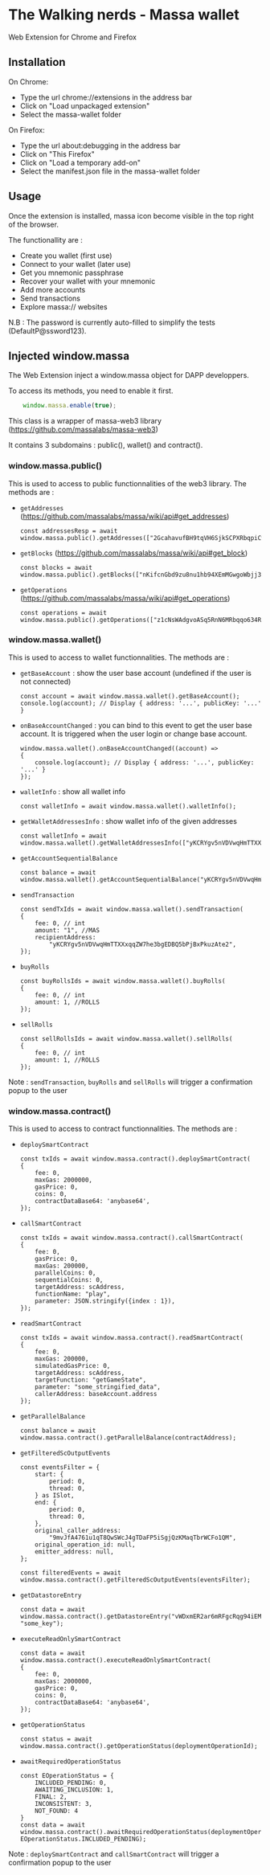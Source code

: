 # The Walking nerds - Massa wallet

Web Extension for Chrome and Firefox

## Installation 

On Chrome:
- Type the url chrome://extensions in the address bar
- Click on "Load unpackaged extension"
- Select the massa-wallet folder

On Firefox:
- Type the url about:debugging in the address bar
- Click on "This Firefox"
- Click on "Load a temporary add-on"
- Select the manifest.json file in the massa-wallet folder

## Usage

Once the extension is installed, massa icon become visible in the top right of the browser.

The functionallity are :
- Create you wallet (first use)
- Connect to your wallet (later use)
- Get you mnemonic passphrase
- Recover your wallet with your mnemonic
- Add more accounts
- Send transactions
- Explore massa:// websites

N.B : The password is currently auto-filled to simplify the tests (DefaultP@ssword123).


## Injected window.massa

The Web Extension inject a window.massa object for DAPP developpers.

To access its methods, you need to enable it first.
```javascript
    window.massa.enable(true);
```

This class is a wrapper of massa-web3 library (https://github.com/massalabs/massa-web3)

It contains 3 subdomains : public(), wallet() and contract().

### window.massa.public()

This is used to access to public functionnalities of the web3 library. The methods are :

-   `getAddresses` (https://github.com/massalabs/massa/wiki/api#get_addresses)
    ```
    const addressesResp = await window.massa.public().getAddresses(["2GcahavufBH9tqVH6SjkSCPXRbqpiCwwSfwFAf3veKiJmiHubK"]);
    ```

-   `getBlocks` (https://github.com/massalabs/massa/wiki/api#get_block)
    ```
    const blocks = await window.massa.public().getBlocks(["nKifcnGbd9zu8nu1hb94XEmMGwgoWbjj3DutzrobeHDdUtEuM"]);
    ```

-   `getOperations` (https://github.com/massalabs/massa/wiki/api#get_operations)
    ```
    const operations = await window.massa.public().getOperations(["z1cNsWAdgvoASq5RnN6MRbqqo634RRJbgwV9n3jNx3rQrQKTt"]);
    ```

### window.massa.wallet()

This is used to access to wallet functionnalities. The methods are :

-   `getBaseAccount` : show the user base account (undefined if the user is not connected)
    ```
    const account = await window.massa.wallet().getBaseAccount();
    console.log(account); // Display { address: '...', publicKey: '...' }
    ```

-   `onBaseAccountChanged` : you can bind to this event to get the user base account. It is triggered when the user login or change base account.
    ```
    window.massa.wallet().onBaseAccountChanged((account) =>
    {
        console.log(account); // Display { address: '...', publicKey: '...' }
    });
    ```

-   `walletInfo` : show all wallet info
    ```
    const walletInfo = await window.massa.wallet().walletInfo();
    ```

-   `getWalletAddressesInfo` : show wallet info of the given addresses
    ```
    const walletInfo = await window.massa.wallet().getWalletAddressesInfo(["yKCRYgv5nVDVwqHmTTXXxqqZW7he3bgEDBQ5bPjBxPkuzAte2"]);
    ```

-   `getAccountSequentialBalance`
    ```
    const balance = await window.massa.wallet().getAccountSequentialBalance("yKCRYgv5nVDVwqHmTTXXxqqZW7he3bgEDBQ5bPjBxPkuzAte2");
    ```

-   `sendTransaction`
    ```
    const sendTxIds = await window.massa.wallet().sendTransaction(
    {
        fee: 0, // int
        amount: "1", //MAS
        recipientAddress:
            "yKCRYgv5nVDVwqHmTTXXxqqZW7he3bgEDBQ5bPjBxPkuzAte2",
    });
    ```

-   `buyRolls`
    ```
    const buyRollsIds = await window.massa.wallet().buyRolls(
    {
        fee: 0, // int
        amount: 1, //ROLLS
    });
    ```

-   `sellRolls`
    ```
    const sellRollsIds = await window.massa.wallet().sellRolls(
    {
        fee: 0, // int
        amount: 1, //ROLLS
    });
    ```

Note : `sendTransaction`, `buyRolls` and `sellRolls` will trigger a confirmation popup to the user


### window.massa.contract()

This is used to access to contract functionnalities. The methods are :

-   `deploySmartContract`
    ```
    const txIds = await window.massa.contract().deploySmartContract(
    {
        fee: 0,
        maxGas: 2000000,
        gasPrice: 0,
        coins: 0,
        contractDataBase64: 'anybase64',
    });
    ```

-   `callSmartContract`
    ```
    const txIds = await window.massa.contract().callSmartContract(
    {
        fee: 0,
        gasPrice: 0,
        maxGas: 200000,
        parallelCoins: 0,
        sequentialCoins: 0,
        targetAddress: scAddress,
        functionName: "play",
        parameter: JSON.stringify({index : 1}),
    });
    ```

-   `readSmartContract`
    ```
    const txIds = await window.massa.contract().readSmartContract(
    {
        fee: 0,
        maxGas: 200000,
        simulatedGasPrice: 0,
        targetAddress: scAddress,
        targetFunction: "getGameState",
        parameter: "some_stringified_data",
        callerAddress: baseAccount.address
    });
    ```

-   `getParallelBalance`
    ```
    const balance = await window.massa.contract().getParallelBalance(contractAddress);
    ```

-   `getFilteredScOutputEvents`
    ```
    const eventsFilter = {
        start: {
            period: 0,
            thread: 0,
        } as ISlot,
        end: {
            period: 0,
            thread: 0,
        },
        original_caller_address:
            "9mvJfA4761u1qT8QwSWcJ4gTDaFP5iSgjQzKMaqTbrWCFo1QM",
        original_operation_id: null,
        emitter_address: null,
    };

    const filteredEvents = await window.massa.contract().getFilteredScOutputEvents(eventsFilter);
    ```

-   `getDatastoreEntry`
    ```
    const data = await window.massa.contract().getDatastoreEntry("vWDxmER2ar6mRFgcRqg94iEMYVypUCcRHGV5tjhdiAGqZqEoo", "some_key");
    ```

-   `executeReadOnlySmartContract`
    ```
    const data = await window.massa.contract().executeReadOnlySmartContract(
    {
        fee: 0,
        maxGas: 2000000,
        gasPrice: 0,
        coins: 0,
        contractDataBase64: 'anybase64',
    });
    ```

-   `getOperationStatus`
    ```
    const status = await window.massa.contract().getOperationStatus(deploymentOperationId);
    ```

-   `awaitRequiredOperationStatus`
    ```
    const EOperationStatus = {
        INCLUDED_PENDING: 0,
        AWAITING_INCLUSION: 1,
        FINAL: 2,
        INCONSISTENT: 3,
        NOT_FOUND: 4
    }
    const data = await window.massa.contract().awaitRequiredOperationStatus(deploymentOperationId, EOperationStatus.INCLUDED_PENDING);
    ```

Note : `deploySmartContract` and `callSmartContract` will trigger a confirmation popup to the user
